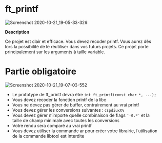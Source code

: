 # ft_printf

![Screenshot 2020-10-21_19-05-33-326](https://user-images.githubusercontent.com/45235527/96753610-698e7080-13d0-11eb-9461-d3351c9208d7.png)

<strong>Description</strong>

Ce projet est clair et efficace. Vous devez recoder printf. Vous aurez dès lors la possibilité de le réutiliser dans vos futurs projets.
Ce projet porte principalement sur les arguments à taille variable.


# Partie obligatoire

![Screenshot 2020-10-21_19-07-03-552](https://user-images.githubusercontent.com/45235527/96753783-a195b380-13d0-11eb-90f9-31928a4bc773.png)

- Le prototype de ft_printf devra être `int ft_printf(const char *, ...);`
- Vous devez recoder la fonction printf de la libc
- Vous ne devez pas gérer de buffer, contrairement au vrai printf
- Vous devez gérer les conversions suivantes : `cspdiuxX%`
- Vous devez gérer n’importe quelle combinaison de flags `’-0.*’` et la taille de champ
minimale avec toutes les conversions
- Votre rendu sera comparé au vrai printf
- Vous devez utiliser la commande ar pour créer votre librairie, l’utilisation de la
commande libtool est interdite
